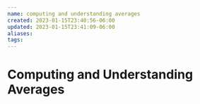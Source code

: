 ```yaml
---
name: computing and understanding averages
created: 2023-01-15T23:40:56-06:00
updated: 2023-01-15T23:41:09-06:00
aliases: 
tags: 
---
```

# Computing and Understanding Averages

